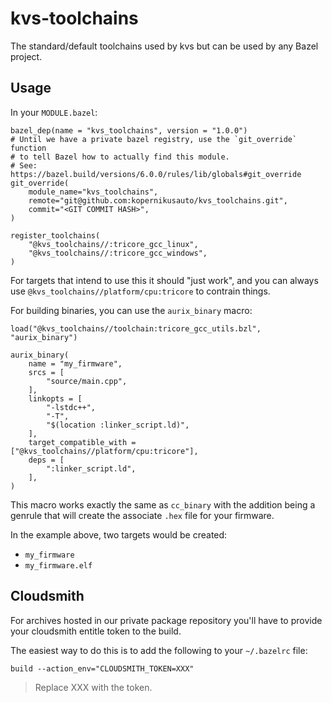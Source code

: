 # kvs-toolchains

The standard/default toolchains used by kvs but can be used by any Bazel project.

## Usage

In your `MODULE.bazel`:

```starlark
bazel_dep(name = "kvs_toolchains", version = "1.0.0")
# Until we have a private bazel registry, use the `git_override` function
# to tell Bazel how to actually find this module.
# See: https://bazel.build/versions/6.0.0/rules/lib/globals#git_override
git_override(
    module_name="kvs_toolchains",
    remote="git@github.com:kopernikusauto/kvs_toolchains.git",
    commit="<GIT COMMIT HASH>",
)

register_toolchains(
    "@kvs_toolchains//:tricore_gcc_linux",
    "@kvs_toolchains//:tricore_gcc_windows",
)
```

For targets that intend to use this it should "just work", and you can always use `@kvs_toolchains//platform/cpu:tricore` to contrain things.

For building binaries, you can use the `aurix_binary` macro:

```starlark
load("@kvs_toolchains//toolchain:tricore_gcc_utils.bzl", "aurix_binary")

aurix_binary(
    name = "my_firmware",
    srcs = [
        "source/main.cpp",
    ],
    linkopts = [
        "-lstdc++",
        "-T",
        "$(location :linker_script.ld)",
    ],
    target_compatible_with = ["@kvs_toolchains//platform/cpu:tricore"],
    deps = [
        ":linker_script.ld",
    ],
)
```

This macro works exactly the same as `cc_binary` with the addition being a genrule that will create the associate `.hex` file for your firmware.

In the example above, two targets would be created:

- `my_firmware`
- `my_firmware.elf`


## Cloudsmith

For archives hosted in our private package repository you'll have to provide your cloudsmith entitle token to the build.

The easiest way to do this is to add the following to your `~/.bazelrc` file:

```
build --action_env="CLOUDSMITH_TOKEN=XXX"
```

> Replace XXX with the token.
